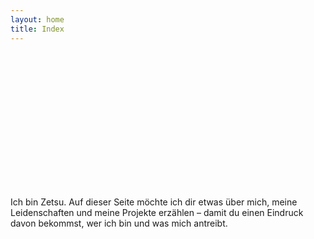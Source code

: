 ```yaml
---
layout: home
title: Index
---
```


<div style="text-align: center">
    <img src="{{ "/assets/buttons/ban2.gif" | relative_url }}" alt="">
    <img src="{{ "/assets/buttons/higubanner.jpg" | relative_url }}" alt="">
    <img src="{{ "/assets/buttons/wired.gif" | relative_url }}" alt="">
</div>

<div class="sunken-panel" style="width: 200px; height: 200px; overflow: hidden">
    <img src="https://avatars.githubusercontent.com/u/65507051?v=4" alt=""
         style="max-width: 200px">
</div>

Ich bin Zetsu. Auf dieser Seite möchte ich dir etwas über mich, meine Leidenschaften und meine Projekte erzählen –
damit
du einen Eindruck davon bekommst, wer ich bin und was mich antreibt.